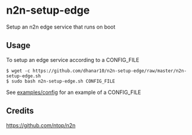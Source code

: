 # n2n-setup-edge

Setup an n2n edge service that runs on boot

## Usage

To setup an edge service according to a CONFIG_FILE

```
$ wget -c https://github.com/dhanar10/n2n-setup-edge/raw/master/n2n-setup-edge.sh
$ sudo bash n2n-setup-edge.sh CONFIG_FILE
```

See [examples/config](https://github.com/dhanar10/n2n-setup-edge/blob/master/examples/config) for an example of a CONFIG_FILE

## Credits

https://github.com/ntop/n2n
